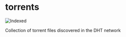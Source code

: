 torrents 
========
![Indexed](https://img.shields.io/badge/indexed-249404-blue)

Collection of torrent files discovered in the DHT network
